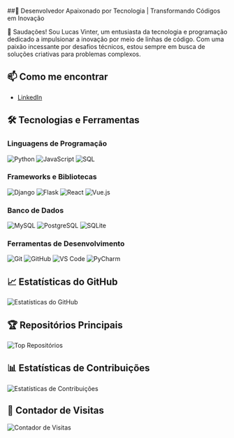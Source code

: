 ##🚀 Desenvolvedor Apaixonado por Tecnologia | Transformando Códigos em Inovação

👋 Saudações! Sou Lucas Vinter, um entusiasta da tecnologia e programação dedicado a impulsionar a inovação por meio de linhas de código. Com uma paixão incessante por desafios técnicos, estou sempre em busca de soluções criativas para problemas complexos.

## 📫 Como me encontrar
- [LinkedIn](https://linkedin.com/in/LucasVinter)

## 🛠️ Tecnologias e Ferramentas

### Linguagens de Programação
![Python](https://img.shields.io/badge/-Python-3776AB?style=flat-square&logo=python&logoColor=white)
![JavaScript](https://img.shields.io/badge/-JavaScript-F7DF1E?style=flat-square&logo=javascript&logoColor=black)
![SQL](https://img.shields.io/badge/-SQL-4479A1?style=flat-square&logo=postgresql&logoColor=white)

### Frameworks e Bibliotecas
![Django](https://img.shields.io/badge/-Django-092E20?style=flat-square&logo=django&logoColor=white)
![Flask](https://img.shields.io/badge/-Flask-000000?style=flat-square&logo=flask&logoColor=white)
![React](https://img.shields.io/badge/-React-61DAFB?style=flat-square&logo=react&logoColor=black)
![Vue.js](https://img.shields.io/badge/-Vue.js-4FC08D?style=flat-square&logo=vue.js&logoColor=white)

### Banco de Dados
![MySQL](https://img.shields.io/badge/-MySQL-4479A1?style=flat-square&logo=mysql&logoColor=white)
![PostgreSQL](https://img.shields.io/badge/-PostgreSQL-336791?style=flat-square&logo=postgresql&logoColor=white)
![SQLite](https://img.shields.io/badge/-SQLite-003B57?style=flat-square&logo=sqlite&logoColor=white)

### Ferramentas de Desenvolvimento
![Git](https://img.shields.io/badge/-Git-F05032?style=flat-square&logo=git&logoColor=white)
![GitHub](https://img.shields.io/badge/-GitHub-181717?style=flat-square&logo=github&logoColor=white)
![VS Code](https://img.shields.io/badge/-VS%20Code-007ACC?style=flat-square&logo=visual-studio-code&logoColor=white)
![PyCharm](https://img.shields.io/badge/-PyCharm-000000?style=flat-square&logo=pycharm&logoColor=white)

## 📈 Estatísticas do GitHub
![Estatísticas do GitHub](https://github-readme-stats.vercel.app/api?username=LucasVinter&show_icons=true&theme=dark&hide_border=true)

## 🏆 Repositórios Principais
![Top Repositórios](https://github-readme-stats.vercel.app/api/top-langs/?username=LucasVinter&layout=compact&theme=dark&hide_border=true)

## 📊 Estatísticas de Contribuições
![Estatísticas de Contribuições](https://github-readme-streak-stats.herokuapp.com/?user=LucasVinter&theme=dark&hide_border=true)

## 📅 Contador de Visitas
![Contador de Visitas](https://visitor-badge.glitch.me/badge?page_id=LucasVinter.LucasVinter)
